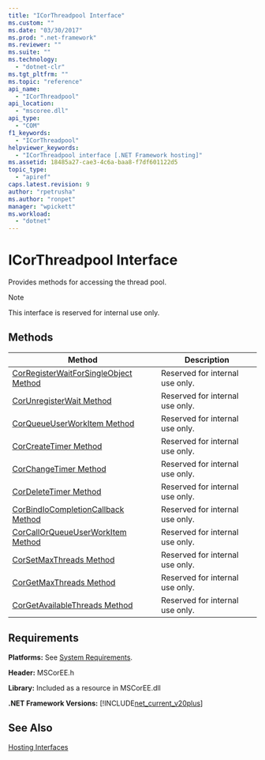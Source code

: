 ```yaml
---
title: "ICorThreadpool Interface"
ms.custom: ""
ms.date: "03/30/2017"
ms.prod: ".net-framework"
ms.reviewer: ""
ms.suite: ""
ms.technology: 
  - "dotnet-clr"
ms.tgt_pltfrm: ""
ms.topic: "reference"
api_name: 
  - "ICorThreadpool"
api_location: 
  - "mscoree.dll"
api_type: 
  - "COM"
f1_keywords: 
  - "ICorThreadpool"
helpviewer_keywords: 
  - "ICorThreadpool interface [.NET Framework hosting]"
ms.assetid: 18485a27-cae3-4c6a-baa8-f7df601122d5
topic_type: 
  - "apiref"
caps.latest.revision: 9
author: "rpetrusha"
ms.author: "ronpet"
manager: "wpickett"
ms.workload: 
  - "dotnet"
---
```

# ICorThreadpool Interface
Provides methods for accessing the thread pool.  
  
> [!NOTE]
>  This interface is reserved for internal use only.  
  
## Methods  
  
|Method|Description|  
|------------|-----------------|  
|[CorRegisterWaitForSingleObject Method](../../../../docs/framework/unmanaged-api/hosting/icorthreadpool-corregisterwaitforsingleobject-method.md)|Reserved for internal use only.|  
|[CorUnregisterWait Method](../../../../docs/framework/unmanaged-api/hosting/icorthreadpool-corunregisterwait-method.md)|Reserved for internal use only.|  
|[CorQueueUserWorkItem Method](../../../../docs/framework/unmanaged-api/hosting/icorthreadpool-corqueueuserworkitem-method.md)|Reserved for internal use only.|  
|[CorCreateTimer Method](../../../../docs/framework/unmanaged-api/hosting/icorthreadpool-corcreatetimer-method.md)|Reserved for internal use only.|  
|[CorChangeTimer Method](../../../../docs/framework/unmanaged-api/hosting/icorthreadpool-corchangetimer-method.md)|Reserved for internal use only.|  
|[CorDeleteTimer Method](../../../../docs/framework/unmanaged-api/hosting/icorthreadpool-cordeletetimer-method.md)|Reserved for internal use only.|  
|[CorBindIoCompletionCallback Method](../../../../docs/framework/unmanaged-api/hosting/icorthreadpool-corbindiocompletioncallback-method.md)|Reserved for internal use only.|  
|[CorCallOrQueueUserWorkItem Method](../../../../docs/framework/unmanaged-api/hosting/icorthreadpool-corcallorqueueuserworkitem-method.md)|Reserved for internal use only.|  
|[CorSetMaxThreads Method](../../../../docs/framework/unmanaged-api/hosting/icorthreadpool-corsetmaxthreads-method.md)|Reserved for internal use only.|  
|[CorGetMaxThreads Method](../../../../docs/framework/unmanaged-api/hosting/icorthreadpool-corgetmaxthreads-method.md)|Reserved for internal use only.|  
|[CorGetAvailableThreads Method](../../../../docs/framework/unmanaged-api/hosting/icorthreadpool-corgetavailablethreads-method.md)|Reserved for internal use only.|  
  
## Requirements  
 **Platforms:** See [System Requirements](../../../../docs/framework/get-started/system-requirements.md).  
  
 **Header:** MSCorEE.h  
  
 **Library:** Included as a resource in MSCorEE.dll  
  
 **.NET Framework Versions:** [!INCLUDE[net_current_v20plus](../../../../includes/net-current-v20plus-md.md)]  
  
## See Also  
 [Hosting Interfaces](../../../../docs/framework/unmanaged-api/hosting/hosting-interfaces.md)
